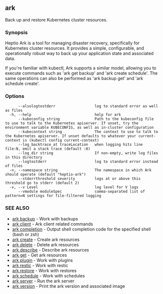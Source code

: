 ## ark

Back up and restore Kubernetes cluster resources.

### Synopsis


Heptio Ark is a tool for managing disaster recovery, specifically for Kubernetes
cluster resources. It provides a simple, configurable, and operationally robust
way to back up your application state and associated data.

If you're familiar with kubectl, Ark supports a similar model, allowing you to
execute commands such as 'ark get backup' and 'ark create schedule'. The same
operations can also be performed as 'ark backup get' and 'ark schedule create'.

### Options

```
      --alsologtostderr                  log to standard error as well as files
  -h, --help                             help for ark
      --kubeconfig string                Path to the kubeconfig file to use to talk to the Kubernetes apiserver. If unset, try the environment variable KUBECONFIG, as well as in-cluster configuration
      --kubecontext string               The context to use to talk to the Kubernetes apiserver. If unset defaults to whatever your current-context is (kubectl config current-context)
      --log_backtrace_at traceLocation   when logging hits line file:N, emit a stack trace (default :0)
      --log_dir string                   If non-empty, write log files in this directory
      --logtostderr                      log to standard error instead of files
  -n, --namespace string                 The namespace in which Ark should operate (default "heptio-ark")
      --stderrthreshold severity         logs at or above this threshold go to stderr (default 2)
  -v, --v Level                          log level for V logs
      --vmodule moduleSpec               comma-separated list of pattern=N settings for file-filtered logging
```

### SEE ALSO
* [ark backup](ark_backup.md)	 - Work with backups
* [ark client](ark_client.md)	 - Ark client related commands
* [ark completion](ark_completion.md)	 - Output shell completion code for the specified shell (bash or zsh)
* [ark create](ark_create.md)	 - Create ark resources
* [ark delete](ark_delete.md)	 - Delete ark resources
* [ark describe](ark_describe.md)	 - Describe ark resources
* [ark get](ark_get.md)	 - Get ark resources
* [ark plugin](ark_plugin.md)	 - Work with plugins
* [ark restic](ark_restic.md)	 - Work with restic
* [ark restore](ark_restore.md)	 - Work with restores
* [ark schedule](ark_schedule.md)	 - Work with schedules
* [ark server](ark_server.md)	 - Run the ark server
* [ark version](ark_version.md)	 - Print the ark version and associated image

